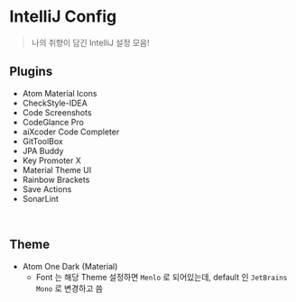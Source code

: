 # IntelliJ Config
> 나의 취향이 담긴 IntelliJ 설정 모음!

## Plugins
- Atom Material Icons
- CheckStyle-IDEA
- Code Screenshots
- CodeGlance Pro
- aiXcoder Code Completer
- GitToolBox
- JPA Buddy
- Key Promoter X
- Material Theme UI
- Rainbow Brackets
- Save Actions
- SonarLint

<br>

## Theme
- Atom One Dark (Material)
  - Font 는 해당 Theme 설정하면 `Menlo` 로 되어있는데, default 인 `JetBrains Mono` 로 변경하고 씀
